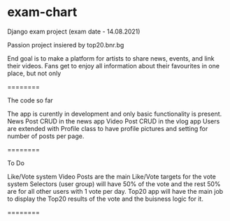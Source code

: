 # exam-chart
Django exam project (exam date - 14.08.2021)

Passion project insiered by top20.bnr.bg

End goal is to make a platform for artists to share news, events, and link their videos.
Fans get to enjoy all information about their favourites in one place, but not only

========

The code so far

The app is curently in development and only basic functionality is present.
News Post CRUD in the news app
Video Post CRUD in the vlog app
Users are extended with Profile class to have profile pictures and setting for number of posts per page.

========

To Do

Like/Vote system
Video Posts are the main Like/Vote targets for the vote system
Selectors (user group) will have 50% of the vote and the rest 50% are for all other users with 1 vote per day.
Top20 app will have the main job to display the Top20 results of the vote and the buisness logic for it.

========
